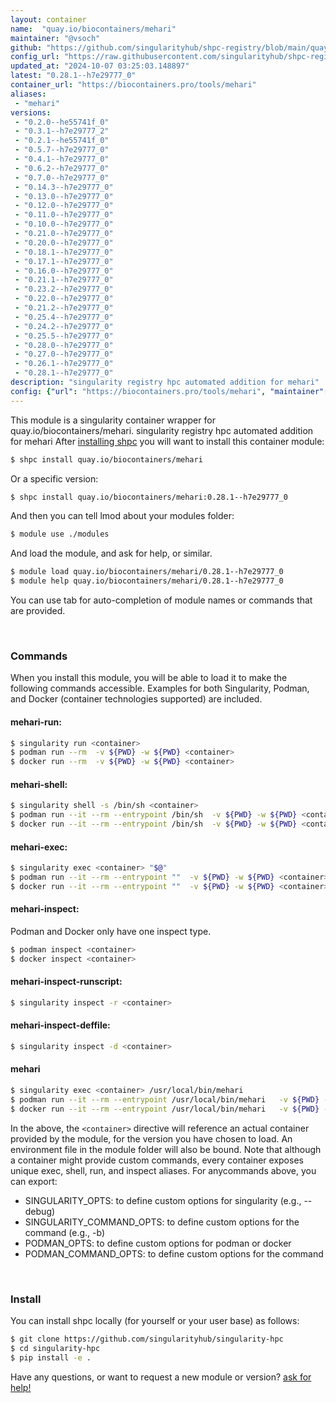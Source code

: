 ```yaml
---
layout: container
name:  "quay.io/biocontainers/mehari"
maintainer: "@vsoch"
github: "https://github.com/singularityhub/shpc-registry/blob/main/quay.io/biocontainers/mehari/container.yaml"
config_url: "https://raw.githubusercontent.com/singularityhub/shpc-registry/main/quay.io/biocontainers/mehari/container.yaml"
updated_at: "2024-10-07 03:25:03.148897"
latest: "0.28.1--h7e29777_0"
container_url: "https://biocontainers.pro/tools/mehari"
aliases:
 - "mehari"
versions:
 - "0.2.0--he55741f_0"
 - "0.3.1--h7e29777_2"
 - "0.2.1--he55741f_0"
 - "0.5.7--h7e29777_0"
 - "0.4.1--h7e29777_0"
 - "0.6.2--h7e29777_0"
 - "0.7.0--h7e29777_0"
 - "0.14.3--h7e29777_0"
 - "0.13.0--h7e29777_0"
 - "0.12.0--h7e29777_0"
 - "0.11.0--h7e29777_0"
 - "0.10.0--h7e29777_0"
 - "0.21.0--h7e29777_0"
 - "0.20.0--h7e29777_0"
 - "0.18.1--h7e29777_0"
 - "0.17.1--h7e29777_0"
 - "0.16.0--h7e29777_0"
 - "0.21.1--h7e29777_0"
 - "0.23.2--h7e29777_0"
 - "0.22.0--h7e29777_0"
 - "0.21.2--h7e29777_0"
 - "0.25.4--h7e29777_0"
 - "0.24.2--h7e29777_0"
 - "0.25.5--h7e29777_0"
 - "0.28.0--h7e29777_0"
 - "0.27.0--h7e29777_0"
 - "0.26.1--h7e29777_0"
 - "0.28.1--h7e29777_0"
description: "singularity registry hpc automated addition for mehari"
config: {"url": "https://biocontainers.pro/tools/mehari", "maintainer": "@vsoch", "description": "singularity registry hpc automated addition for mehari", "latest": {"0.28.1--h7e29777_0": "sha256:ae97fe6759058c2f9858affde97a5247d705f66926734894a91bda7bdb64e0b4"}, "tags": {"0.2.0--he55741f_0": "sha256:3cc52cbadfa7f224506f03af8f2138629b65371f436c95a832445c0ce827d121", "0.3.1--h7e29777_2": "sha256:5715d9dbb6b3ed8a7bf15092d79b01b7bd277e6ca7b0a835a39d80268135af52", "0.2.1--he55741f_0": "sha256:6bc5bd19b9263d093ece69b3789c95ab44c6a4b6d7b7a180794e15f640a15719", "0.5.7--h7e29777_0": "sha256:f340f2cf92a8c940ea729ff48c42c81a228868fec1bc7ac18b767ae2f505b429", "0.4.1--h7e29777_0": "sha256:cb2b7e85e8736dc29af56c1fe0e70c33ec98ab1c5bb817d9be1e2d4d8d999e13", "0.6.2--h7e29777_0": "sha256:bd33b9e4f3f9973d1af2fb2118127c745205bece0a28ff1a05ff1ddd697ad4c0", "0.7.0--h7e29777_0": "sha256:dac769e55d5e74d9a800b32d95d737ec0103eb56a0805053109d6710f3abc128", "0.14.3--h7e29777_0": "sha256:1590c746ff49646c681fb733341167dfbffc64cda257eb75976b6b6b205063b4", "0.13.0--h7e29777_0": "sha256:44ba1e6a3e80ffe341731e92d1e627562ca8105195969c052b544748c2eb4e18", "0.12.0--h7e29777_0": "sha256:d902f9bf67211d3fc4af2a00f787f3933a7524e36ab0ba7f34f04c5afa885bd4", "0.11.0--h7e29777_0": "sha256:bd7353c4faf3249490947c504777ff1e1a66b8b1d0139ea085b1fa5b6c108f4e", "0.10.0--h7e29777_0": "sha256:9d4af2394b73e55a9ac8b3e9781be7a0f4d3e0ee02c5e5c3e6faf5f7ddb36224", "0.21.0--h7e29777_0": "sha256:1a5ec2b0dab6046668c8358e0b56da11d61ed6306e3abcfd5022d5e476074566", "0.20.0--h7e29777_0": "sha256:7710cade343452bd7dd5134481b2f569cd86235f87ff01f147a18be89cb1cc30", "0.18.1--h7e29777_0": "sha256:3528ba2e91b30d1b2dd40a78e23c8ae3962c4000adc9362f348bc45dc25d9621", "0.17.1--h7e29777_0": "sha256:59bbca5e160582517e72fd62c8ea182bf528a7b6a8e39c74b069539c1424b598", "0.16.0--h7e29777_0": "sha256:3b945a9b385364c75f14a666262c22c420f3b10cb7b39a612d576684b5f71c57", "0.21.1--h7e29777_0": "sha256:61767675a2a548bdba3847988e63694ba53f1279637452eeec27df02fb2175e3", "0.23.2--h7e29777_0": "sha256:21d627e32b9199c5ae49b4b00f1b168b25e81ec293703d8ef3f3a650d4648578", "0.22.0--h7e29777_0": "sha256:2c3d91e1dccaaf33d1d12503eecf23ed87ad72dd8701ef0b8b30ed602809f5f3", "0.21.2--h7e29777_0": "sha256:a4b5d93caba25f556ab204e02f608059ad476624bf466cca4658691df363e448", "0.25.4--h7e29777_0": "sha256:b41d978444cec810300c7ad46a115b80e4d6d3ed902a2006db6ee3df72fa5ec3", "0.24.2--h7e29777_0": "sha256:c22d53e3e0a96e1b7160c313b7e072ba65f66302f79f51c34882319bdc6b429c", "0.25.5--h7e29777_0": "sha256:94511401e46eafabd5485d8a21661791f448c667348e30c74bc9e53c04ffcb95", "0.28.0--h7e29777_0": "sha256:1c64dc6e27afd78c6a8d09892265accd0995fea4636726be1bdf76326dc623ab", "0.27.0--h7e29777_0": "sha256:99501fe10ef7f64020b663de96b65c5eea8a860d46f0a9725010ccf3bf5da5c5", "0.26.1--h7e29777_0": "sha256:8fcb4ebcdd917470b5d43eee80394d2e11b05f875336b85d257a1971406b0916", "0.28.1--h7e29777_0": "sha256:ae97fe6759058c2f9858affde97a5247d705f66926734894a91bda7bdb64e0b4"}, "docker": "quay.io/biocontainers/mehari", "aliases": {"mehari": "/usr/local/bin/mehari"}}
---
```


This module is a singularity container wrapper for quay.io/biocontainers/mehari.
singularity registry hpc automated addition for mehari
After [installing shpc](#install) you will want to install this container module:


```bash
$ shpc install quay.io/biocontainers/mehari
```

Or a specific version:

```bash
$ shpc install quay.io/biocontainers/mehari:0.28.1--h7e29777_0
```

And then you can tell lmod about your modules folder:

```bash
$ module use ./modules
```

And load the module, and ask for help, or similar.

```bash
$ module load quay.io/biocontainers/mehari/0.28.1--h7e29777_0
$ module help quay.io/biocontainers/mehari/0.28.1--h7e29777_0
```

You can use tab for auto-completion of module names or commands that are provided.

<br>

### Commands

When you install this module, you will be able to load it to make the following commands accessible.
Examples for both Singularity, Podman, and Docker (container technologies supported) are included.

#### mehari-run:

```bash
$ singularity run <container>
$ podman run --rm  -v ${PWD} -w ${PWD} <container>
$ docker run --rm  -v ${PWD} -w ${PWD} <container>
```

#### mehari-shell:

```bash
$ singularity shell -s /bin/sh <container>
$ podman run --it --rm --entrypoint /bin/sh  -v ${PWD} -w ${PWD} <container>
$ docker run --it --rm --entrypoint /bin/sh  -v ${PWD} -w ${PWD} <container>
```

#### mehari-exec:

```bash
$ singularity exec <container> "$@"
$ podman run --it --rm --entrypoint ""  -v ${PWD} -w ${PWD} <container> "$@"
$ docker run --it --rm --entrypoint ""  -v ${PWD} -w ${PWD} <container> "$@"
```

#### mehari-inspect:

Podman and Docker only have one inspect type.

```bash
$ podman inspect <container>
$ docker inspect <container>
```

#### mehari-inspect-runscript:

```bash
$ singularity inspect -r <container>
```

#### mehari-inspect-deffile:

```bash
$ singularity inspect -d <container>
```


#### mehari

```bash
$ singularity exec <container> /usr/local/bin/mehari
$ podman run --it --rm --entrypoint /usr/local/bin/mehari   -v ${PWD} -w ${PWD} <container> -c " $@"
$ docker run --it --rm --entrypoint /usr/local/bin/mehari   -v ${PWD} -w ${PWD} <container> -c " $@"
```



In the above, the `<container>` directive will reference an actual container provided
by the module, for the version you have chosen to load. An environment file in the
module folder will also be bound. Note that although a container
might provide custom commands, every container exposes unique exec, shell, run, and
inspect aliases. For anycommands above, you can export:

 - SINGULARITY_OPTS: to define custom options for singularity (e.g., --debug)
 - SINGULARITY_COMMAND_OPTS: to define custom options for the command (e.g., -b)
 - PODMAN_OPTS: to define custom options for podman or docker
 - PODMAN_COMMAND_OPTS: to define custom options for the command

<br>

### Install

You can install shpc locally (for yourself or your user base) as follows:

```bash
$ git clone https://github.com/singularityhub/singularity-hpc
$ cd singularity-hpc
$ pip install -e .
```

Have any questions, or want to request a new module or version? [ask for help!](https://github.com/singularityhub/singularity-hpc/issues)